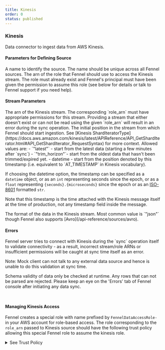 ```yaml
---
title: Kinesis
order: 0
status: published
---
```

### Kinesis

<Divider>
<LeftSection>
Data connector to ingest data from AWS Kinesis.

#### Parameters for Defining Source

<Expandable title="name" type="str">
A name to identify the source. The name should be unique across all Fennel sources.
</Expandable>

<Expandable title="role_arn" type="str">
The arn of the role that Fennel should use to access the Kinesis stream. The role
must already exist and Fennel's principal must have been given the permission to 
assume this role (see below for details or talk to Fennel support if you need help).
</Expandable>


#### Stream Parameters

<Expandable title="stream_arn" type="str">
The arn of the Kinesis stream. The corresponding `role_arn` must have 
appropriate permissions for this stream. Providing a stream that either doesn't 
exist or can not be read using the given `role_arn` will result in an error 
during the sync operation.
</Expandable>

<Expandable title="init_position" type="str | datetime | float | int">
The initial position in the stream from which Fennel should start ingestion. 
See [Kinesis ShardIteratorType](https://docs.aws.amazon.com/kinesis/latest/APIReference/API_GetShardIterator.html#API_GetShardIterator_RequestSyntax) for more context. Allowed values are:
- `"latest"` - start from the latest data (starting a few minutes after `sync`)
- `"trim_horizon"`- start from the oldest data that hasn't been trimmed/expired yet.
- datetime - start from the position denoted by this timestamp (i.e. equivalent 
  to `AT_TIMESTAMP` in Kinesis vocabulary). 

If choosing the datetime option, the timestamp can be specified as a `datetime` 
object, or as an `int` representing seconds since the epoch, or as a `float` 
representing `{seconds}.{microseconds}` since the epoch or as an [ISO-8601](https://docs.python.org/3/library/datetime.html#datetime.date.fromisoformat) formatted `str`.

Note that this timestamp is the time attached with the Kinesis message itself at
the time of production, not any timestamp field inside the message.

</Expandable>

<Expandable title="format" type='"json" | Avro'>
The format of the data in the Kinesis stream. Most common value is `"json"` 
though Fennel also supports [Avro](/api-reference/sources/avro).
</Expandable>

#### Errors
<Expandable title="Connectivity problems">
Fennel server tries to connect with Kinesis during the `sync` operation
itself to validate connectivity - as a result, incorrect stream/role ARNs or 
insufficient permissions will be caught at sync time itself as an error.

Note: Mock client can not talk to any external data source and hence is unable to
do this validation at sync time.
</Expandable>

<Expandable title="Schema mismatch errors">
Schema validity of data only be checked at runtime. Any rows that 
can not be parsed are rejected. Please keep an eye on the 'Errors' tab of 
Fennel console after initiating any data sync.
</Expandable>


</LeftSection>

<RightSection>
<pre snippet="api-reference/sources/kinesis#kinesis_at_timestamp"
    status="success" message="Using explicit timestamp as init position"
    highlight="4-15">
</pre>

<pre snippet="api-reference/sources/kinesis#kinesis_latest"
    status="success" message="Using latest as init position" highlight="11">
</pre>
</RightSection>
</Divider>

#### Managing Kinesis Access

Fennel creates a special role with name prefixed by `FennelDataAccessRole-` in 
your AWS account for role-based access. The role corresponding to the `role_arn`
passed to Kinesis source should have the following trust policy allowing this 
special Fennel role to assume the kinesis role. 

<details>

<summary>See Trust Policy </summary>

Specify the exact `role_arn` in the form
`arn:aws:iam::<fennel-data-plane-account-id>:role/<FennelDataAccessRole-...>` without any wildcards.
```
{
    "Version": "2012-10-17",
    "Statement": [
        {
            "Sid": "",
            "Effect": "Allow",
            "Principal": {
                "AWS": [
                    "<role_arn>"
                ]
            },
            "Action": "sts:AssumeRole"
        }
    ]
}
```

Also attach the following permission policy. Add more streams to the Resource 
field if more than one streams need to be consumed via this role. Here 
the `account-id` is your account where the stream lives.

```
{
  "Version": "2012-10-17",
  "Statement": [
    {
      "Sid": "AllowKinesisAccess",
      "Effect": "Allow",
      "Action": [
        "kinesis:DescribeStream",
        "kinesis:DescribeStreamSummary",
        "kinesis:DescribeStreamConsumer",
        "kinesis:RegisterStreamConsumer",
        "kinesis:ListShards",
        "kinesis:GetShardIterator",
        "kinesis:SubscribeToShard",
        "kinesis:GetRecords"
      ],
      "Resource": [
        "arn:aws:kinesis:<region>:<account-id>:stream/<stream-name>",
        "arn:aws:kinesis:<region>:<account-id>:stream/<stream-name>/*"
      ]
    }
  ]
}
```


</details>



